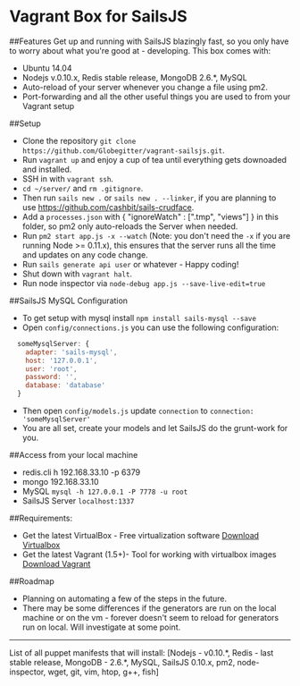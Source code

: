 # Vagrant Box for SailsJS

##Features
Get up and running with SailsJS blazingly fast, so you only have to worry about what you're good at - developing. This box comes with:
* Ubuntu 14.04
* Nodejs v.0.10.x, Redis stable release, MongoDB 2.6.*, MySQL
* Auto-reload of your server whenever you change a file using pm2.
* Port-forwarding and all the other useful things you are used to from your Vagrant setup


##Setup
* Clone the repository `git clone https://github.com/Globegitter/vagrant-sailsjs.git`.
* Run `vagrant up` and enjoy a cup of tea until everything gets downoaded and installed.
* SSH in with `vagrant ssh`.
* `cd ~/server/` and `rm .gitignore`.
* Then run `sails new .` or `sails new . --linker`, if you are planning to use https://github.com/cashbit/sails-crudface.
* Add a `processes.json` with { "ignoreWatch" : [".tmp", "views"] } in this folder, so pm2 only auto-reloads the Server when needed.
* Run `pm2 start app.js -x --watch` (Note: you don't need the `-x` if you are running Node >= 0.11.x), this ensures that the server runs all the time and updates on any code change.
* Run `sails generate api user` or whatever - Happy coding!
* Shut down with `vagrant halt`.
* Run node inspector via `node-debug app.js --save-live-edit=true`

##SailsJS MySQL Configuration
* To get setup with mysql install `npm install sails-mysql --save`
* Open `config/connections.js` you can use the following configuration: 
```js
  someMysqlServer: {
    adapter: 'sails-mysql',
    host: '127.0.0.1',
    user: 'root',
    password: '',
    database: 'database'
  }
```
* Then open `config/models.js` update `connection` to `connection: 'someMysqlServer'`
* You are all set, create your models and let SailsJS do the grunt-work for you.

##Access from your local machine

* redis.cli h 192.168.33.10 -p 6379
* mongo 192.168.33.10
* MySQL `mysql -h 127.0.0.1 -P 7778 -u root`
* SailsJS Server `localhost:1337`

##Requirements:
* Get the latest VirtualBox - Free virtualization software [Download Virtualbox](https://www.virtualbox.org/wiki/Downloads)
* Get the latest Vagrant (1.5+)- Tool for working with virtualbox images [Download Vagrant](https://www.vagrantup.com)

##Roadmap
* Planning on automating a few of the steps in the future.
* There may be some differences if the generators are run on the local machine or on the vm  - forever doesn't seem to reload for generators run on local. Will investigate at some point.

---
List of all puppet manifests that will install: [Nodejs - v0.10.\*, Redis - last stable release, MongoDB - 2.6.\*, MySQL, SailsJS 0.10.x, pm2, node-inspector, wget, git, vim, htop, g++, fish]

